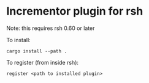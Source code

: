 # Incrementor plugin for rsh

Note: this requires rsh 0.60 or later

To install:

```
cargo install --path .
```

To register (from inside rsh):
```
register <path to installed plugin>
